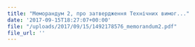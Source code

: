 ```yaml
---
title: "Меморандум 2, про затвердження Технічних вимог..."
date: '2017-09-15T18:27:07+00:00'
file: "/uploads/2017/09/15/1492178576_memorandum2.pdf"
file_url: ''
---
```

